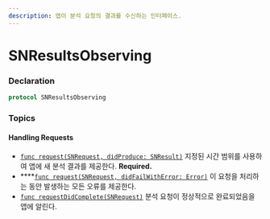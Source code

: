 ```yaml
---
description: 앱이 분석 요청의 결과를 수신하는 인터페이스.
---
```


# SNResultsObserving

### Declaration

```swift
protocol SNResultsObserving
```

### Topics

#### Handling Requests

* [`func request(SNRequest, didProduce: SNResult)`](https://developer.apple.com/documentation/soundanalysis/snresultsobserving/3182423-request) 지정된 시간 범위를 사용하여 앱에 새 분석 결과를 제공한다. **Required.**
* \*\*\*\*[`func request(SNRequest, didFailWithError: Error)`](https://developer.apple.com/documentation/soundanalysis/snresultsobserving/3182422-request) 이 요청을 처리하는 동안 발생하는 모든 오류를 제공한다.
* [`func requestDidComplete(SNRequest)`](https://developer.apple.com/documentation/soundanalysis/snresultsobserving/3182424-requestdidcomplete) 분석 요청이 정상적으로 완료되었음을 앱에 알린다.

